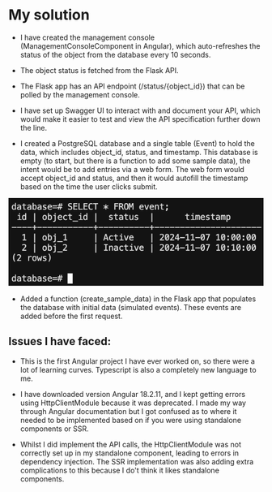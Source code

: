 # My solution

- I have created the management console (ManagementConsoleComponent in Angular), which auto-refreshes the status of the object from the database every 10 seconds.
- The object status is fetched from the Flask API.

- The Flask app has an API endpoint (/status/{object_id}) that can be polled by the management console.
- I have set up Swagger UI to interact with and document your API, which would make it easier to test and view the API specification further down the line.

- I created a PostgreSQL database and a single table (Event) to hold the data, which includes object_id, status, and timestamp. This database is empty (to start, but there is a function to add some sample data), the intent would be to add entries via a web form. The web form would accept object_id and status, and then it would autofill the timestamp based on the time the user clicks submit.

![image](./images/db.png)

- Added a function (create_sample_data) in the Flask app that populates the database with initial data (simulated events). These events are added before the first request.

## Issues I have faced:

- This is the first Angular project I have ever worked on, so there were a lot of learning curves. Typescript is also a completely new language to me. 

- I have downloaded version Angular 18.2.11, and I kept getting errors using HttpClientModule because it was deprecated. I made my way through Angular documentation but I got confused as to where it needed to be implemented based on if you were using standalone components or SSR. 

- Whilst I did implement the API calls, the HttpClientModule was not correctly set up in my standalone component, leading to errors in dependency injection. The SSR implementation was also adding extra complications to this because I do't think it likes standalone components.





